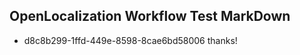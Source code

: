 ## OpenLocalization Workflow Test MarkDown
* d8c8b299-1ffd-449e-8598-8cae6bd58006 thanks!

<!--HONumber=Dec16_HO1-->


